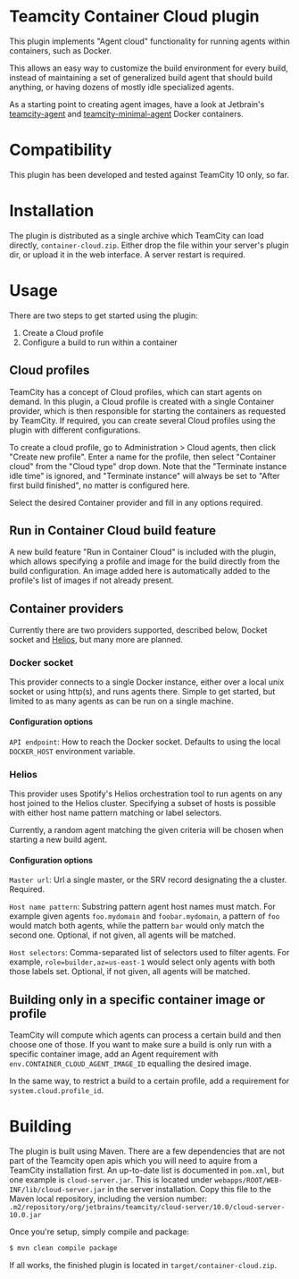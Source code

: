 # Teamcity Container Cloud plugin
This plugin implements "Agent cloud" functionality for running agents within
containers, such as Docker. 

This allows an easy way to customize the build environment for every build,
instead of maintaining a set of generalized build agent that should build 
anything, or having dozens of mostly idle specialized agents.

As a starting point to creating agent images, have a look at Jetbrain's
[teamcity-agent](https://hub.docker.com/r/jetbrains/teamcity-agent/) and
[teamcity-minimal-agent](https://hub.docker.com/r/jetbrains/teamcity-minimal-agent/)
Docker containers.

# Compatibility
This plugin has been developed and tested against TeamCity 10 only, so far.

# Installation
The plugin is distributed as a single archive which TeamCity can load directly,
`container-cloud.zip`. Either drop the file within your server's plugin dir, or
upload it in the web interface. A server restart is required.

# Usage
There are two steps to get started using the plugin:

1. Create a Cloud profile
2. Configure a build to run within a container

## Cloud profiles
TeamCity has a concept of Cloud profiles, which can start agents on demand.
In this plugin, a Cloud profile is created with a single Container provider,
which is then responsible for starting the containers as requested by TeamCity.
If required, you can create several Cloud profiles using the plugin with
different configurations.

To create a cloud profile, go to Administration > Cloud agents, then click
"Create new profile". Enter a name for the profile, then select "Container cloud"
from the "Cloud type" drop down. Note that the "Terminate instance idle time" is
ignored, and "Terminate instance" will always be set to "After first build 
finished", no matter is configured here.

Select the desired Container provider and fill in any options required.

## Run in Container Cloud build feature
A new build feature "Run in Container Cloud" is included with the plugin, which
allows specifying a profile and image for the build directly from the build 
configuration. An image added here is automatically added to the profile's list
of images if not already present.

## Container providers
Currently there are two providers supported, described below, Docket socket and 
[Helios](https://github.com/spotify/helios), but many more are planned.

### Docker socket
This provider connects to a single Docker instance, either over a local unix
socket or using http(s), and runs agents there. Simple to get started, but 
limited to as many agents as can be run on a single machine.

#### Configuration options
`API endpoint`: How to reach the Docker socket. Defaults to using the local
`DOCKER_HOST` environment variable.


### Helios
This provider uses Spotify's Helios orchestration tool to run agents on any
host joined to the Helios cluster. Specifying a subset of hosts is possible
with either host name pattern matching or label selectors.

Currently, a random agent matching the given criteria will be chosen when 
starting a new build agent.

#### Configuration options
`Master url`: Url a single master, or the SRV record designating the a cluster.
Required.

`Host name pattern`: Substring pattern agent host names must match. For example
given agents `foo.mydomain` and `foobar.mydomain`, a pattern of `foo` would 
match both agents, while the pattern `bar` would only match the second one.
Optional, if not given, all agents will be matched.

`Host selectors`: Comma-separated list of selectors used to filter agents. For
example, `role=builder,az=us-east-1` would select only agents with both those
labels set.
Optional, if not given, all agents will be matched.

## Building only in a specific container image or profile
TeamCity will compute which agents can process a certain build and then choose
one of those. If you want to make sure a build is only run with a specific 
container image, add an Agent requirement with 
`env.CONTAINER_CLOUD_AGENT_IMAGE_ID` equalling the desired image.

In the same way, to restrict a build to a certain profile, add a requirement
for `system.cloud.profile_id`.

# Building
The plugin is built using Maven. There are a few dependencies that are not part
of the Teamcity open apis which you will need to aquire from a TeamCity 
installation first. An up-to-date list is documented in `pom.xml`, but one
example is `cloud-server.jar`. This is located under 
`webapps/ROOT/WEB-INF/lib/cloud-server.jar` in the server installation.
Copy this file to the Maven local repository, including the version number:
`.m2/repository/org/jetbrains/teamcity/cloud-server/10.0/cloud-server-10.0.jar`

Once you're setup, simply compile and package:

```bash
$ mvn clean compile package
```

If all works, the finished plugin is located in `target/container-cloud.zip`.